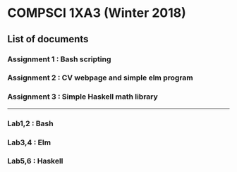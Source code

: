 # COMPSCI 1XA3 (Winter 2018)

## List of documents

### Assignment 1 : Bash scripting
### Assignment 2 : CV webpage and simple elm program
### Assignment 3 : Simple Haskell math library

-----------------------------------------------
### Lab1,2 : Bash
### Lab3,4 : Elm
### Lab5,6 : Haskell
